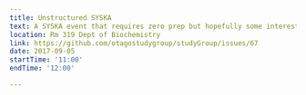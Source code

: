 ```yaml
---
title: Unstructured SYSKA
text: A SYSKA event that requires zero prep but hopefully some interesting stuff you should know about
location: Rm 319 Dept of Biochemistry
link: https://github.com/otagostudygroup/studyGroup/issues/67
date: 2017-09-05
startTime: '11:00'
endTime: '12:00'

---
```



